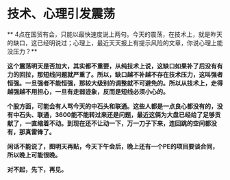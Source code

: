 技术、心理引发震荡
====

			

** 4点在国贸有会，只能以最快速度说上两句。今天的震荡，在技术上，就是昨天的缺口，这已经明说过；心理上，最近天天报上有提示风险的文章，你说心理上能没压力？**

**这个震荡明天是否加大，其实都不重要，从纯技术上说，这缺口如果补了后没有有力的回拉，那短线问题就严重了。所以，缺口越不补越不存在技术压力，这叫强者恒强。一旦强者不能恒强，那较大级别的调整就不可避免的。所以从技术上，走得越强越不用担心，一旦有走弱迹象，反而是短线必须小心的。**

**个股方面，可能会有人骂今天的中石头和联通。这些人都是一点良心都没有的，没有中石头、联通，3600能不能转过来还是问题，最近这俩为大盘已经给了足够贡献了，一直缩着不动。到现在还不让动一下，万一刀子下来，连回跳的空间都没有，那真雷锋了。**

**闲话不能说了，图明天再贴，今天下午会后，晚上还有一个PE的项目要谈合同，所以晚上可能很晚。**

**对不起，先下，再见。**
